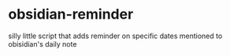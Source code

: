 # obsidian-reminder
silly little script that adds reminder on specific dates mentioned to obisidian's daily note
